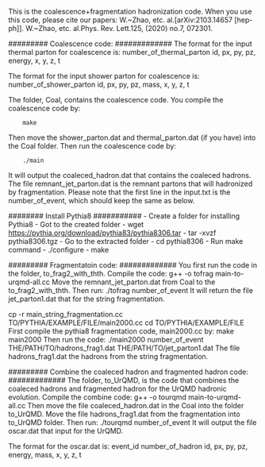 This is the coalescence+fragmentation hadronization code. When you use this code, please cite our papers:
       W.~Zhao, etc. al.[arXiv:2103.14657 [hep-ph]].
       W.~Zhao, etc. al.Phys. Rev. Lett.125, (2020) no.7, 072301.
       
       
######### Coalescence code: #############
The format for the input thermal parton for coalescence is:
     number_of_thermal_parton
     id, px, py, pz, energy, x, y, z, t

The format for the input shower parton for coalescence is:
     number_of_shower_parton
     id, px, py, pz, mass, x, y, z, t

The folder, Coal, contains the coalescence code.
You compile the coalescence code by:

        make

Then move the shower_parton.dat and thermal_parton.dat (if you have) into the Coal folder.
Then run the coalescence code by:

        ./main 

It will output the coaleced_hadron.dat that contains the coaleced hadrons. The file remnant_jet_parton.dat is the remnant partons that will hadronized by fragmentation.
Please note that the first line in the input.txt is the number_of_event, which should keep the same as below.

######## Install Pythia8  ###########
     - Create a folder for installing Pythia8
     - Got to the created folder
     - wget https://pythia.org/download/pythia83/pythia8306.tar
     - tar -xvzf pythia8306.tgz
     - Go to the extracted folder 
          - cd pythia8306
     - Run make command
          - ./configure
          - make
          
######### Fragmentatoin code: #############
You first run the code in the folder, to_frag2_with_thth.
Compile the code:
        g++ -o tofrag main-to-urqmd-all.cc
Move the remnant_jet_parton.dat from Coal to the to_frag2_with_thth. Then run:
        ./tofrag number_of_event
It will return the file jet_parton1.dat that for the string fragmentation.

cp -r main_string_fragmentation.cc TO/PYTHIA/EXAMPLE/FILE/main2000.cc
cd TO/PYTHIA/EXAMPLE/FILE
First compile the pythia8 fragmentation code, main2000.cc by:
        make main2000
Then run the code:
        ./main2000 number_of_event THE/PATH/TO/hadrons_frag1.dat THE/PATH/TO/jet_parton1.dat 
The file hadrons_frag1.dat the hadrons from the string fragmentation.


######### Combine the coaleced hadron and fragmented hadron code: #############
The folder, to_UrQMD, is the code that combines the coaleced hadrons and fragmented hadron for the UrQMD hadronic evolution.
Compile the combine code:
        g++ -o tourqmd main-to-urqmd-all.cc
Then move the file coaleced_hadron.dat in the Coal into the folder to_UrQMD. Move the file hadrons_frag1.dat from the fragmentation into to_UrQMD folder. Then run:
        ./tourqmd number_of_event 
It will output the file oscar.dat that input for the UrQMD.

The format for the oscar.dat is:
     event_id    number_of_hadron
     id, px, py, pz, energy, mass, x, y, z, t
